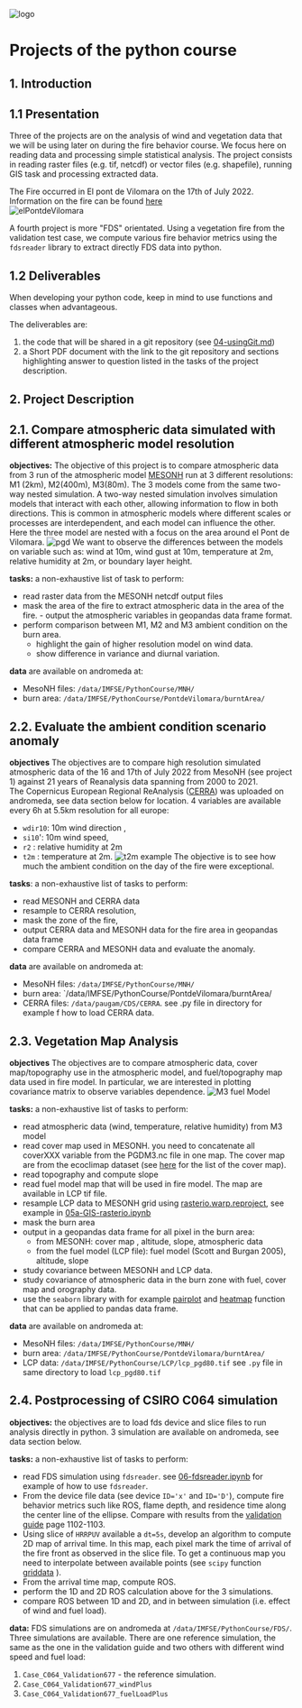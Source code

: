 ![logo](Data/logo.png)
# Projects of the python course

## 1. **Introduction** 

## 1.1 Presentation
Three of the projects are on the analysis of wind and vegetation data that we will be using later on during the fire behavior course. We focus here on reading data and processing simple statistical analysis. The project consists in reading raster files (e.g. tif, netcdf) or vector files (e.g. shapefile), running GIS task and processing extracted data.

The Fire occurred in El pont de Vilomara on the 17th of July 2022. Information on the fire can be found [here](https://interior.gencat.cat/web/.content/home/030_arees_dactuacio/bombers/foc_forestal/consulta_incendis_forestals/informes_incendis_forestals/2020-2029/2022/20220717_I_REC_Pont-de-Vilomara_ES.pdf)  
![elPontdeVilomara](Data/LpV_BA.png)

A fourth project is more "FDS" orientated. Using a vegetation fire from the validation test case, we compute various fire behavior metrics using the `fdsreader` library to extract directly FDS data into python.

## 1.2 Deliverables
When developing your python code, keep in mind to use functions and classes when advantageous.

The deliverables are:
1. the code that will be shared in a git repository (see [04-usingGit.md](./04-usingGit.md))
2. a Short PDF document with the link to the git repository and sections highlighting answer to question listed in the tasks of the project description.   

## 2. **Project Description**


## 2.1. Compare atmospheric data simulated with different atmospheric model resolution 
**objectives:**
The objective of this project is to compare atmospheric data from 3 run of the atmospheric model [MESONH](http://mesonh.aero.obs-mip.fr/mesonh57) run at 3 different resolutions: M1 (2km), M2(400m), M3(80m). The 3 models come from the same two-way nested simulation. A two-way nested simulation involves simulation models that interact with each other, allowing information to flow in both directions. This is common in atmospheric models where different scales or processes are interdependent, and each model can influence the other. Here the three model are nested with a focus on the area around el Pont de Vilomara.
![pgd](Data/pgds.png)
We want to observe the differences between the models on variable such as: wind at 10m, wind gust at 10m, temperature at 2m, relative humidity at 2m, or boundary layer height.  

**tasks:** a non-exhaustive list of task to perform:
- read raster data from the MESONH netcdf output files
- mask the area of the fire to extract atmospheric data in the area of the fire. - output the atmospheric variables in geopandas data frame format.
- perform comparison between M1, M2 and M3 ambient condition on the burn area.
    - highlight the gain of higher resolution model on wind data.
    - show difference in variance and diurnal variation.  

**data** are available on andromeda at:
- MesoNH files: `/data/IMFSE/PythonCourse/MNH/`
- burn area: `/data/IMFSE/PythonCourse/PontdeVilomara/burntArea/`


## 2.2. Evaluate the ambient condition scenario anomaly
**objectives** 
The objectives are to compare high resolution simulated atmospheric data of the 16 and 17th of July 2022 from MesoNH (see project 1) against 21 years of Reanalysis data spanning from 2000 to 2021.  
The Copernicus European Regional ReAnalysis ([CERRA](https://cds.climate.copernicus.eu/cdsapp#!/dataset/10.24381/cds.622a565a?tab=overview)) was uploaded on andromeda, see data section below for location. 4 variables are available every 6h at 5.5km resolution for all europe:
- `wdir10`: 10m wind direction , 
- `si10`': 10m wind speed, 
- `r2`   : relative humidity at 2m
- `t2m` : temperature at 2m.
![t2m example](Data/example_t2m_2021-06-25-1200.png)
The objective is to see how much the ambient condition on the day of the fire were exceptional.

**tasks**: a non-exhaustive list of tasks to perform:
- read MESONH and CERRA data
- resample to CERRA resolution,
- mask the zone of the fire,
- output CERRA data and MESONH data for the fire area in geopandas data frame
- compare CERRA and MESONH data and evaluate the anomaly.

**data** are available on andromeda at:
- MesoNH files: `/data/IMFSE/PythonCourse/MNH/`
- burn area: `/data/IMFSE/PythonCourse/PontdeVilomara/burntArea/
- CERRA files: `/data/paugam/CDS/CERRA`. see .py file in directory for example f how to load CERRA data.


## 2.3. Vegetation Map Analysis
**objectives** The objectives are to compare atmospheric data, cover map/topography use in the atmospheric model, and fuel/topography map data used in fire model. In particular, we are interested in plotting covariance matrix to observe variables dependence.
![M3 fuel Model](Data/fuelModel_M3.png)

**tasks:** a non-exhaustive list of tasks to perform:
- read atmospheric data (wind, temperature, relative humidity) from M3 model
- read cover map used in MESONH. you need to concatenate all coverXXX variable from the PGDM3.nc file in one map. The cover map are from the ecoclimap dataset (see [here](https://www.umr-cnrm.fr/surfex/spip.php?article219
) for the list of the cover map). 
- read topography and compute slope
- read fuel model map that will be used in fire model. The map are available in LCP tif file.
- resample LCP data to MESONH grid using [rasterio.warp.reproject](https://rasterio.readthedocs.io/en/stable/api/rasterio.warp.html#rasterio.warp.reproject), see example in [05a-GIS-rasterio.ipynb](05a-GIS-rasterio.ipynb)
- mask the burn area
- output in a geopandas data frame for all pixel in the burn area:
  - from MESONH: cover map , altitude, slope, atmospheric data
  - from the fuel model (LCP file): fuel model (Scott and Burgan 2005), altitude, slope
- study covariance between MESONH and LCP data.
- study covariance of atmospheric data in the burn zone with fuel, cover map and orography data.
- use the `seaborn` library with for example [pairplot](https://seaborn.pydata.org/generated/seaborn.pairplot.html) and [heatmap](https://seaborn.pydata.org/examples/many_pairwise_correlations.html) function that can be applied to pandas data frame.

**data** are available on andromeda at:
- MesoNH files: `/data/IMFSE/PythonCourse/MNH/`
- burn area: `/data/IMFSE/PythonCourse/PontdeVilomara/burntArea/`
- LCP data: `/data/IMFSE/PythonCourse/LCP/lcp_pgd80.tif` see `.py` file in same directory to load `lcp_pgd80.tif`


## 2.4. Postprocessing of CSIRO C064 simulation
**objectives:** the objectives are to load fds device and slice files to run analysis directly in python. 3 simulation are available on andromeda, see data section below.

**tasks:** a non-exhaustive list of tasks to perform:
- read FDS simulation using `fdsreader`. see [06-fdsreader.ipynb](./06-fdsreader.ipynb) for example of how to use `fdsreader`.
- From the device file data (see device `ID='x'` and `ID='D'`), compute fire behavior metrics such like ROS, flame depth, and residence time along the center line of the ellipse. Compare with results from the [validation guide](https://github.com/firemodels/fds/releases/download/FDS-6.9.1/FDS_Validation_Guide.pdf) page 1102-1103.
- Using slice of `HRRPUV` available a `dt=5s`, develop an algorithm to compute 2D map of arrival time. In this map, each pixel mark the time of arrival of the fire front as observed in the slice file. To get a continuous map you need to interpolate between available points (see `scipy` function [griddata](https://docs.scipy.org/doc/scipy/reference/generated/scipy.interpolate.griddata.html) ).
- From the arrival time map, compute ROS.
- perform the 1D and 2D ROS calculation above for the 3 simulations.
- compare ROS between 1D and 2D, and in between simulation (i.e. effect of wind and fuel load).

  
**data:** FDS simulations are on andromeda at `/data/IMFSE/PythonCourse/FDS/`. Three simulations are available. There are one reference simulation, the same as the one in the validation guide and two others with different wind speed and fuel load:
1. `Case_C064_Validation677` - the reference simulation.
2. `Case_C064_Validation677_windPlus`
3. `Case_C064_Validation677_fuelLoadPlus`
